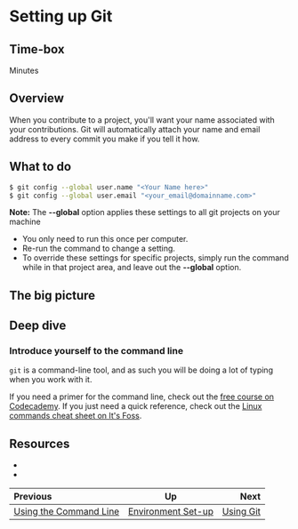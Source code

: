 # Setting up Git

## Time-box

<XX> Minutes


## Overview

When you contribute to a project, you'll want your name associated with your contributions. Git will automatically attach your name and email address to every commit you make if you tell it how.


## What to do

```bash
$ git config --global user.name "<Your Name here>"
$ git config --global user.email "<your_email@domainname.com>"
```

**Note:**
The __--global__ option applies these settings to all git projects on your machine  
* You only need to run this once per computer.  
* Re-run the command to change a setting.  
* To override these settings for specific projects, simply run the command while in that project area, and leave out the __--global__ option.

## The big picture

<high-level concepts that can be described in a few mintues>


## Deep dive

### Introduce yourself to the command line

`git` is a command-line tool, and as such you will be doing a lot of typing when you work with it.  

If you need a primer for the command line, check out the [free course on Codecademy](https://www.codecademy.com/learn/learn-the-command-line). If you just need a quick reference, check out the [Linux commands cheat sheet on It's Foss](https://itsfoss.com/linux-commands-cheat-sheets/).


## Resources

* [<resource name>](<resource url>)
* [<resource name>](<resource url>)

| Previous | Up | Next |
|:---------|:---:|-----:|
| [Using the Command Line](./command_line.md) | [Environment Set-up](./environment_overview.md) | [Using Git](./git_overview.md) |
